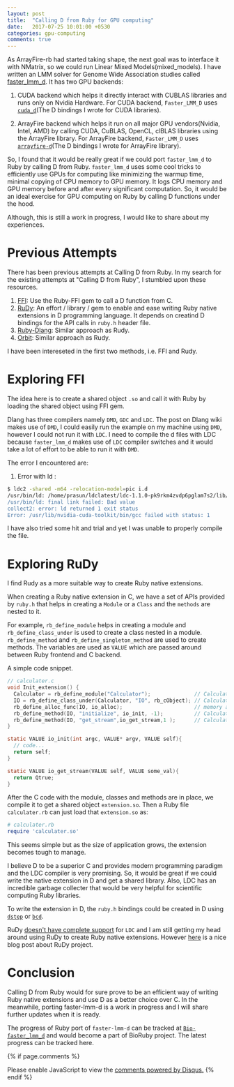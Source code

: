 ```yaml
---
layout: post
title:  "Calling D from Ruby for GPU computing"
date:   2017-07-25 10:01:00 +0530
categories: gpu-computing
comments: true
---
```


As ArrayFire-rb had started taking shape, the next goal was to interface it with NMatrix, so we could
run Linear Mixed Models(mixed_models). I have written an LMM solver for Genome Wide Association studies
called [faster_lmm_d](https://github.com/prasunanand/faster_lmm_d). It has two GPU backends:
1. CUDA backend which helps it directly interact with CUBLAS libraries and runs only on Nvidia Hardware.
For CUDA backend, `Faster_LMM_D` uses [`cuda_d`](https://github.com/prasunanand/cuda_d)(The D bindings I wrote for CUDA libraries).

2. ArrayFire backend which helps it run on all major GPU vendors(Nvidia, Intel, AMD) by calling CUDA, CuBLAS,
OpenCL, clBLAS libraries using the ArrayFire library. For ArrayFire backend, `Faster_LMM_D` uses
[`arrayfire-d`](https://github.com/arrayfire/arrayfire-d)(The D bindings I wrote for ArrayFire library).

So, I found that it would be really great if we could port `faster_lmm_d` to Ruby by calling D from Ruby. `faster_lmm_d`
uses some cool tricks to efficiently use GPUs for computing like minimizing the warmup time, minimal copying
of CPU memory to GPU memory. It logs CPU memory and GPU memory before and after every significant computation.
So, it would be an ideal exercise for GPU computing on Ruby by calling D functions under the hood.

Although, this is still a work in progress, I would like to share about my experiences.

# Previous Attempts

There has been previous attempts at Calling D from Ruby. In my search for the existing attempts at
"Calling D from Ruby", I stumbled upon these resources.

1. [FFI](https://wiki.dlang.org/Call_D_from_Ruby_using_FFI): Use the Ruby-FFI gem to call a D function from C.
2. [RuDy](https://github.com/tomash/rudy): An effort / library / gem to enable
and ease writing Ruby native extensions in D programming language. It depends on creatind D bindings for the API calls in `ruby.h` header
file.
3. [Ruby-Dlang](https://github.com/llaine/ruby-dlang): Similar approach as Rudy.
4. [Orbit](https://github.com/jacob-carlborg/orbit): Similar approach as Rudy.

I have been intereseted in the first two methods, i.e. FFI and Rudy.

# Exploring FFI

The idea here is to create a shared object `.so` and call it with Ruby by loading the shared object using FFI gem.

Dlang has three compilers namely `DMD`, `GDC` and `LDC`. The post on Dlang wiki makes use of `DMD`, I could easily
run the example on my machine using `DMD`, however I could not run it with `LDC`. I need to compile the d files
with LDC because `faster_lmm_d` makes use of `LDC` compiler switches and it would take a lot of effort to be able to
run it with `DMD`.


The error I encountered are:

1. Error with ld :
```bash
$ ldc2 -shared -m64 -relocation-model=pic i.d
/usr/bin/ld: /home/prasun/ldclatest/ldc-1.1.0-pk9rkm4zvdp6pglam7s2/lib/libdruntime-ldc.a(errno.c.o): relocation R_X86_64_PC32 against undefined symbol `__errno_location@@GLIBC_2.2.5' can not be used when making a shared object; recompile with -fPIC
/usr/bin/ld: final link failed: Bad value
collect2: error: ld returned 1 exit status
Error: /usr/lib/nvidia-cuda-toolkit/bin/gcc failed with status: 1
```
I have also tried some hit and trial and yet I was unable to properly compile the file.


# Exploring RuDy

I find Rudy as a more suitable way to create Ruby native extensions.

When creating a Ruby native extension in C, we have a set of APIs provided by `ruby.h` that helps in creating a
`Module` or a `Class` and the `methods` are nested to it.

For example, `rb_define_module` helps in creating a module and `rb_define_class_under` is used to create a class
nested in a module. `rb_define_method` and `rb_define_singleton_method` are used to create methods. The variables
are used as `VALUE` which are passed around between Ruby frontend and C backend.

A simple code snippet.

```c
// calculater.c
void Init_extension() {
  Calculator = rb_define_module("Calculator");              // Calculator module
  IO = rb_define_class_under(Calculator, "IO", rb_cObject); // Calculator::IO class
  rb_define_alloc_func(IO, io_alloc);                       // memory allocator for C structs
  rb_define_method(IO, "initialize", io_init, -1);          // Calculator::IO#new constructor
  rb_define_method(IO, "get_stream",io_get_stream,1 );      // Calculator::IO#get_stream method
}

static VALUE io_init(int argc, VALUE* argv, VALUE self){
  // code...
  return self;
}

static VALUE io_get_stream(VALUE self, VALUE some_val){
  return Qtrue;
}

```

After the C code with the module, classes and methods are in place, we compile it to get a shared object `extension.so`. Then a Ruby
file `calculater.rb` can just load that `extension.so` as:

```ruby
# calculater.rb
require 'calculater.so'

```

This seems simple but as the size of application grows, the extension becomes tough to manage.


I believe D to be a superior C and provides modern programming paradigm and the LDC compiler is very promising. So, it would be great if we could write the
native extension in D and get a shared library. Also, LDC has an incredible garbage collecter that would be very helpful for scientific computing Ruby libraries.

To write the extension in D, the `ruby.h` bindings could be created in D using [`dstep`](http://www.dsource.org/projects/dstep) or [`bcd`](http://www.dsource.org/projects/bcd).

RuDy [doesn't have complete support](https://github.com/tomash/rudy#limitations-and-areas-for-development)
for `LDC` and I am still getting my head around using RuDy to create Ruby native extensions. However [here](http://tomash.wrug.eu/blog/2009/03/03/rudy-ruby-native-extensions-in-d-programming-language/) is a nice blog post about RuDy project.

# Conclusion

Calling D from Ruby would for sure prove to be an efficient way of writing Ruby native extensions and use D as a
better choice over C. In the meanwhile, porting faster-lmm-d is a work in progress and I will share further updates
when it is ready.

The progress of Ruby port of `faster-lmm-d` can be tracked at [`Bio-faster_lmm_d`](https://github.com/prasunanand/bio-faster_lmm_d)
and would become a part of BioRuby project. The latest progress can be tracked here.

{% if page.comments %}
<div id="disqus_thread"></div>
<script>
/**
* RECOMMENDED CONFIGURATION VARIABLES: EDIT AND UNCOMMENT THE SECTION BELOW TO INSERT DYNAMIC VALUES FROM YOUR PLATFORM OR CMS.
* LEARN WHY DEFINING THESE VARIABLES IS IMPORTANT: https://disqus.com/admin/universalcode/#configuration-variables
*/
/*
var disqus_config = function () {
this.page.url = PAGE_URL; // Replace PAGE_URL with your page's canonical URL variable
this.page.identifier = PAGE_IDENTIFIER; // Replace PAGE_IDENTIFIER with your page's unique identifier variable
};
*/
(function() { // DON'T EDIT BELOW THIS LINE
var d = document, s = d.createElement('script');

s.src = '//prasunanandblog.disqus.com/embed.js';

s.setAttribute('data-timestamp', +new Date());
(d.head || d.body).appendChild(s);
})();
</script>
<noscript>Please enable JavaScript to view the <a href="https://disqus.com/?ref_noscript" rel="nofollow">comments powered by Disqus.</a></noscript>
{% endif %}
